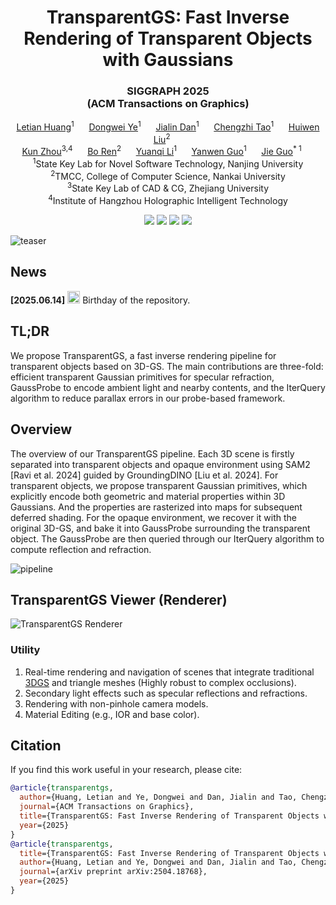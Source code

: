 <p align="center">
<h1 align="center"><strong>TransparentGS: Fast Inverse Rendering of Transparent Objects with Gaussians</strong></h1>
<h3 align="center">SIGGRAPH 2025 <br> (ACM Transactions on Graphics)</h3>

<p align="center">
              <span class="author-block">
                <a href="https://letianhuang.github.io/">Letian Huang</a><sup>1</sup>&nbsp;&nbsp;&nbsp;&nbsp;&nbsp;
              </span>
              <span class="author-block">
                <a href="https://orcid.org/0009-0004-8637-4384">Dongwei
                  Ye</a><sup>1</sup></span>&nbsp;&nbsp;&nbsp;&nbsp;&nbsp;
              <span class="author-block">
                <a href="https://orcid.org/0009-0007-2228-4648">Jialin Dan</a><sup>1</sup>&nbsp;&nbsp;&nbsp;&nbsp;&nbsp;
              </span>
              <span class="author-block">
                <a href="https://orcid.org/0000-0002-0736-7951">Chengzhi
                  Tao</a><sup>1</sup>&nbsp;&nbsp;&nbsp;&nbsp;&nbsp;
              </span>
              <span class="author-block">
                <a href="https://orcid.org/0009-0005-6423-4812">Huiwen Liu</a><sup>2</sup>&nbsp;&nbsp;&nbsp;&nbsp;&nbsp;
              </span>
              <br>
              <span class="author-block">
                <a href="http://kunzhou.net/">Kun Zhou</a><sup>3,4</sup>&nbsp;&nbsp;&nbsp;&nbsp;&nbsp;
              </span>
              <span class="author-block">
                <a href="http://ren-bo.net/">Bo Ren</a><sup>2</sup>&nbsp;&nbsp;&nbsp;&nbsp;&nbsp;
              </span>
              <span class="author-block">
                <a href="http://www.njumeta.com/liyq/">Yuanqi Li</a><sup>1</sup>&nbsp;&nbsp;&nbsp;&nbsp;&nbsp;
              </span>
              <span class="author-block">
                <a href="https://cs.nju.edu.cn/ywguo/index.htm">Yanwen Guo</a><sup>1</sup>&nbsp;&nbsp;&nbsp;&nbsp;&nbsp;
              </span>
              <span class="author-block">
                <a href="https://scholar.google.com.hk/citations?user=Sx4PQpQAAAAJ&hl=en">Jie Guo</a><sup>*
                  1</sup>&nbsp;&nbsp;&nbsp;&nbsp;&nbsp;
              </span>
    <br>
              <span class="author-block"><sup>1</sup>State Key Lab for Novel Software Technology, Nanjing
                University</span><br>
              <span class="author-block"><sup>2</sup>TMCC, College of Computer Science, Nankai University</span><br>
              <span class="author-block"><sup>3</sup>State Key Lab of CAD & CG, Zhejiang University</span><br>
              <span class="author-block"><sup>4</sup>Institute of Hangzhou Holographic Intelligent Technology</span>
</p>

<div align="center">
    <a href='https://doi.org/10.1145/3730892'><img src='https://img.shields.io/badge/DOI-10.1145%2F3730892-blue'></a>
    <a href=https://arxiv.org/abs/2504.18768><img  src='https://img.shields.io/badge/arXiv-2504.18768-b31b1b.svg'></a>
    <a href='https://letianhuang.github.io/transparentgs'><img src='https://img.shields.io/badge/Project-Page-Green'></a>
    <a href='https://www.youtube.com/watch?v=HfHC0wNYry8&t=130s'><img src='https://img.shields.io/badge/YouTube-SIGGRAPH%20Trailer-red?logo=youtube&logoColor=white'></a>
</div>

</p>

![teaser](https://letianhuang.github.io/transparentgs/static/images/transparent_teaser.png)

## News

**[2025.06.14]** <img class="emoji" title=":smile:" alt=":smile:" src="https://github.githubassets.com/images/icons/emoji/unicode/1f604.png" height="20" width="20"> Birthday of the repository.

## TL;DR

We propose TransparentGS, a fast inverse rendering pipeline for transparent objects based on 3D-GS. The main contributions are three-fold: efficient transparent Gaussian primitives for specular refraction, GaussProbe to encode ambient light and nearby contents, and the IterQuery algorithm to reduce parallax errors in our probe-based framework.

## Overview

The overview of our TransparentGS pipeline. Each 3D scene is firstly separated into transparent objects and opaque environment using SAM2 [Ravi et al. 2024] guided by GroundingDINO [Liu et al. 2024]. For transparent objects, we propose transparent Gaussian primitives, which explicitly encode both geometric and material properties within 3D Gaussians. And the properties are rasterized into maps for subsequent deferred shading. For the opaque environment, we recover it with the original 3D-GS, and bake it into GaussProbe surrounding the transparent object. The GaussProbe are then queried through our IterQuery algorithm to compute reflection and refraction.

![pipeline](https://letianhuang.github.io/transparentgs/static/images/exp/pipeline.png)

## TransparentGS Viewer (Renderer)

![TransparentGS Renderer](assets/TransparentGS_viewer_utility.png)

### Utility

1. Real-time rendering and navigation of scenes that integrate traditional [3DGS](https://repo-sam.inria.fr/fungraph/3d-gaussian-splatting/) and triangle meshes (Highly robust to complex occlusions).
2. Secondary light effects such as specular reflections and refractions.
3. Rendering with non-pinhole camera models.
4. Material Editing (e.g., IOR and base color).


## Citation

If you find this work useful in your research, please cite:

```bibtex
@article{transparentgs,
  author={Huang, Letian and Ye, Dongwei and Dan, Jialin and Tao, Chengzhi and Liu, Huiwen and Zhou, Kun and Ren, Bo and Li, Yuanqi and Guo, Yanwen and Guo, Jie},
  journal={ACM Transactions on Graphics}, 
  title={TransparentGS: Fast Inverse Rendering of Transparent Objects with Gaussians}, 
  year={2025}
}
@article{transparentgs,
  title={TransparentGS: Fast Inverse Rendering of Transparent Objects with Gaussians},
  author={Huang, Letian and Ye, Dongwei and Dan, Jialin and Tao, Chengzhi and Liu, Huiwen and Zhou, Kun and Ren, Bo and Li, Yuanqi and Guo, Yanwen and Guo, Jie},
  journal={arXiv preprint arXiv:2504.18768},
  year={2025}
}
```

